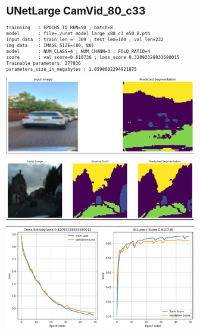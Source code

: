 #  UNetLarge CamVid_80_c33 

```
trainning   : EPOCHS_TO_RUN=50 ; batch=8
model       : file=./unet_model_large_x80_c3_e50_B.pth
input data  : train_len =  369 ; test_len=100 ; val_len=232 
img data    : IMAGE_SIZE=(80, 80)
model       : NUM_CLASS=4 ; NUM_CHANN=3 ; FOLD_RATIO=4
score       : val_score=0.610736 ; loss_score 0.32093328833580015
Trainable parameters: 277836
parameters_size_in_megabytes : 1.0598602294921875
```


![alt text](image.png)

![alt text](image-1.png)

![alt text](image-2.png)